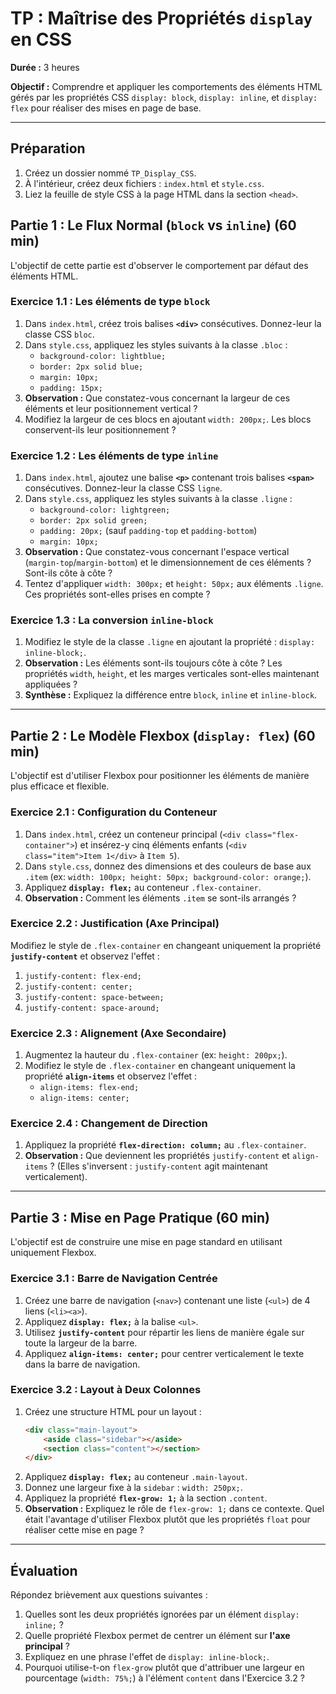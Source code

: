 
# TP : Maîtrise des Propriétés `display` en CSS

**Durée :** 3 heures

**Objectif :** Comprendre et appliquer les comportements des éléments HTML gérés par les propriétés CSS `display: block`, `display: inline`, et `display: flex` pour réaliser des mises en page de base.

-----

## Préparation

1.  Créez un dossier nommé `TP_Display_CSS`.
2.  À l'intérieur, créez deux fichiers : `index.html` et `style.css`.
3.  Liez la feuille de style CSS à la page HTML dans la section `<head>`.

## Partie 1 : Le Flux Normal (`block` vs `inline`) (60 min)

L'objectif de cette partie est d'observer le comportement par défaut des éléments HTML.

### Exercice 1.1 : Les éléments de type **`block`**

1.  Dans `index.html`, créez trois balises **`<div>`** consécutives. Donnez-leur la classe CSS `bloc`.
2.  Dans `style.css`, appliquez les styles suivants à la classe `.bloc` :
      * `background-color: lightblue;`
      * `border: 2px solid blue;`
      * `margin: 10px;`
      * `padding: 15px;`
3.  **Observation :** Que constatez-vous concernant la largeur de ces éléments et leur positionnement vertical ?
4.  Modifiez la largeur de ces blocs en ajoutant `width: 200px;`. Les blocs conservent-ils leur positionnement ?

### Exercice 1.2 : Les éléments de type **`inline`**

1.  Dans `index.html`, ajoutez une balise **`<p>`** contenant trois balises **`<span>`** consécutives. Donnez-leur la classe CSS `ligne`.
2.  Dans `style.css`, appliquez les styles suivants à la classe `.ligne` :
      * `background-color: lightgreen;`
      * `border: 2px solid green;`
      * `padding: 20px;` (sauf `padding-top` et `padding-bottom`)
      * `margin: 10px;`
3.  **Observation :** Que constatez-vous concernant l'espace vertical (`margin-top`/`margin-bottom`) et le dimensionnement de ces éléments ? Sont-ils côte à côte ?
4.  Tentez d'appliquer `width: 300px;` et `height: 50px;` aux éléments `.ligne`. Ces propriétés sont-elles prises en compte ?

### Exercice 1.3 : La conversion **`inline-block`**

1.  Modifiez le style de la classe `.ligne` en ajoutant la propriété : `display: inline-block;`.
2.  **Observation :** Les éléments sont-ils toujours côte à côte ? Les propriétés `width`, `height`, et les marges verticales sont-elles maintenant appliquées ?
3.  **Synthèse :** Expliquez la différence entre `block`, `inline` et `inline-block`.

-----

## Partie 2 : Le Modèle Flexbox (`display: flex`) (60 min)

L'objectif est d'utiliser Flexbox pour positionner les éléments de manière plus efficace et flexible.

### Exercice 2.1 : Configuration du Conteneur

1.  Dans `index.html`, créez un conteneur principal (`<div class="flex-container">`) et insérez-y cinq éléments enfants (`<div class="item">Item 1</div>` à `Item 5`).
2.  Dans `style.css`, donnez des dimensions et des couleurs de base aux `.item` (ex: `width: 100px; height: 50px; background-color: orange;`).
3.  Appliquez **`display: flex;`** au conteneur `.flex-container`.
4.  **Observation :** Comment les éléments `.item` se sont-ils arrangés ?

### Exercice 2.2 : Justification (Axe Principal)

Modifiez le style de `.flex-container` en changeant uniquement la propriété **`justify-content`** et observez l'effet :

1.  `justify-content: flex-end;`
2.  `justify-content: center;`
3.  `justify-content: space-between;`
4.  `justify-content: space-around;`

### Exercice 2.3 : Alignement (Axe Secondaire)

1.  Augmentez la hauteur du `.flex-container` (ex: `height: 200px;`).
2.  Modifiez le style de `.flex-container` en changeant uniquement la propriété **`align-items`** et observez l'effet :
      * `align-items: flex-end;`
      * `align-items: center;`

### Exercice 2.4 : Changement de Direction

1.  Appliquez la propriété **`flex-direction: column;`** au `.flex-container`.
2.  **Observation :** Que deviennent les propriétés `justify-content` et `align-items` ? (Elles s'inversent : `justify-content` agit maintenant verticalement).

-----

## Partie 3 : Mise en Page Pratique (60 min)

L'objectif est de construire une mise en page standard en utilisant uniquement Flexbox.

### Exercice 3.1 : Barre de Navigation Centrée

1.  Créez une barre de navigation (`<nav>`) contenant une liste (`<ul>`) de 4 liens (`<li><a>`).
2.  Appliquez **`display: flex;`** à la balise `<ul>`.
3.  Utilisez **`justify-content`** pour répartir les liens de manière égale sur toute la largeur de la barre.
4.  Appliquez **`align-items: center;`** pour centrer verticalement le texte dans la barre de navigation.

### Exercice 3.2 : Layout à Deux Colonnes

1.  Créez une structure HTML pour un layout :
    ```html
    <div class="main-layout">
        <aside class="sidebar"></aside>
        <section class="content"></section>
    </div>
    ```
2.  Appliquez **`display: flex;`** au conteneur `.main-layout`.
3.  Donnez une largeur fixe à la `sidebar` : `width: 250px;`.
4.  Appliquez la propriété **`flex-grow: 1;`** à la section `.content`.
5.  **Observation :** Expliquez le rôle de `flex-grow: 1;` dans ce contexte. Quel était l'avantage d'utiliser Flexbox plutôt que les propriétés `float` pour réaliser cette mise en page ?

-----

## Évaluation

Répondez brièvement aux questions suivantes :

1.  Quelles sont les deux propriétés ignorées par un élément `display: inline;` ?
2.  Quelle propriété Flexbox permet de centrer un élément sur **l'axe principal** ?
3.  Expliquez en une phrase l'effet de `display: inline-block;`.
4.  Pourquoi utilise-t-on `flex-grow` plutôt que d'attribuer une largeur en pourcentage (`width: 75%;`) à l'élément `content` dans l'Exercice 3.2 ?
